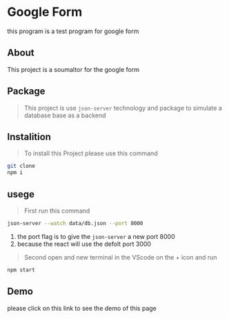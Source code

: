 # Google Form

this program is a test program for google form 

## About
This project is a soumaltor for the google form 
## Package
> This project is use ```json-server``` technology and package to simulate a database base as a backend

## Instalition
> To install this Project please use this command
```sh
git clone 
npm i
```

## usege
> First run this command
```sh
json-server --watch data/db.json --port 8000
```
1. the port flag is to give the ```json-server``` a new port 8000
2. because the react will use the defolt port 3000

> Second open and new terminal in the VScode on the + icon and run 
```sh
npm start
```

## Demo
please click on this link to see the demo of this page